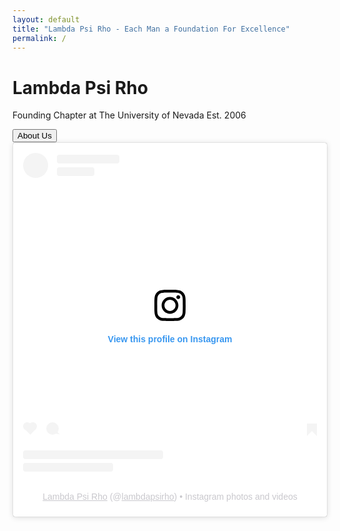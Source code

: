 ```yaml
---
layout: default
title: "Lambda Psi Rho - Each Man a Foundation For Excellence"
permalink: /
---
```


<div class="has-text-centered">
  <h1 class="title">Lambda Psi Rho</h1>
  <p class="content">Founding Chapter at The University of Nevada Est. 2006</p>
  <a href="{{ site.baseurl }}/about.html">
    <button class="button is-primary">About Us</button>
  </a>
  <div id="ig-profile">
  <blockquote
  class="instagram-media"
  data-instgrm-permalink="https://www.instagram.com/lambdapsirho/?utm_source=ig_embed&amp;utm_campaign=loading"
  data-instgrm-version="14"
  style="
    background: #fff;
    border: 0;
    border-radius: 3px;
    box-shadow: 0 0 1px 0 rgba(0, 0, 0, 0.5), 0 1px 10px 0 rgba(0, 0, 0, 0.15);
    margin: 1px;
    max-width: 540px;
    min-width: 326px;
    padding: 0;
    width: 99.375%;
    width: -webkit-calc(100% - 2px);
    width: calc(100% - 2px);
  "
>
  <div style="padding: 16px">
    <a
      href="https://www.instagram.com/lambdapsirho/?utm_source=ig_embed&amp;utm_campaign=loading"
      style="
        background: #ffffff;
        line-height: 0;
        padding: 0 0;
        text-align: center;
        text-decoration: none;
        width: 100%;
      "
      target="_blank"
    >
      <div style="display: flex; flex-direction: row; align-items: center">
        <div
          style="
            background-color: #f4f4f4;
            border-radius: 50%;
            flex-grow: 0;
            height: 40px;
            margin-right: 14px;
            width: 40px;
          "
        ></div>
        <div
          style="
            display: flex;
            flex-direction: column;
            flex-grow: 1;
            justify-content: center;
          "
        >
          <div
            style="
              background-color: #f4f4f4;
              border-radius: 4px;
              flex-grow: 0;
              height: 14px;
              margin-bottom: 6px;
              width: 100px;
            "
          ></div>
          <div
            style="
              background-color: #f4f4f4;
              border-radius: 4px;
              flex-grow: 0;
              height: 14px;
              width: 60px;
            "
          ></div>
        </div>
      </div>
      <div style="padding: 19% 0"></div>
      <div
        style="display: block; height: 50px; margin: 0 auto 12px; width: 50px"
      >
        <svg
          width="50px"
          height="50px"
          viewBox="0 0 60 60"
          version="1.1"
          xmlns="https://www.w3.org/2000/svg"
          xmlns:xlink="https://www.w3.org/1999/xlink"
        >
          <g stroke="none" stroke-width="1" fill="none" fill-rule="evenodd">
            <g transform="translate(-511.000000, -20.000000)" fill="#000000">
              <g>
                <path
                  d="M556.869,30.41 C554.814,30.41 553.148,32.076 553.148,34.131 C553.148,36.186 554.814,37.852 556.869,37.852 C558.924,37.852 560.59,36.186 560.59,34.131 C560.59,32.076 558.924,30.41 556.869,30.41 M541,60.657 C535.114,60.657 530.342,55.887 530.342,50 C530.342,44.114 535.114,39.342 541,39.342 C546.887,39.342 551.658,44.114 551.658,50 C551.658,55.887 546.887,60.657 541,60.657 M541,33.886 C532.1,33.886 524.886,41.1 524.886,50 C524.886,58.899 532.1,66.113 541,66.113 C549.9,66.113 557.115,58.899 557.115,50 C557.115,41.1 549.9,33.886 541,33.886 M565.378,62.101 C565.244,65.022 564.756,66.606 564.346,67.663 C563.803,69.06 563.154,70.057 562.106,71.106 C561.058,72.155 560.06,72.803 558.662,73.347 C557.607,73.757 556.021,74.244 553.102,74.378 C549.944,74.521 548.997,74.552 541,74.552 C533.003,74.552 532.056,74.521 528.898,74.378 C525.979,74.244 524.393,73.757 523.338,73.347 C521.94,72.803 520.942,72.155 519.894,71.106 C518.846,70.057 518.197,69.06 517.654,67.663 C517.244,66.606 516.755,65.022 516.623,62.101 C516.479,58.943 516.448,57.996 516.448,50 C516.448,42.003 516.479,41.056 516.623,37.899 C516.755,34.978 517.244,33.391 517.654,32.338 C518.197,30.938 518.846,29.942 519.894,28.894 C520.942,27.846 521.94,27.196 523.338,26.654 C524.393,26.244 525.979,25.756 528.898,25.623 C532.057,25.479 533.004,25.448 541,25.448 C548.997,25.448 549.943,25.479 553.102,25.623 C556.021,25.756 557.607,26.244 558.662,26.654 C560.06,27.196 561.058,27.846 562.106,28.894 C563.154,29.942 563.803,30.938 564.346,32.338 C564.756,33.391 565.244,34.978 565.378,37.899 C565.522,41.056 565.552,42.003 565.552,50 C565.552,57.996 565.522,58.943 565.378,62.101 M570.82,37.631 C570.674,34.438 570.167,32.258 569.425,30.349 C568.659,28.377 567.633,26.702 565.965,25.035 C564.297,23.368 562.623,22.342 560.652,21.575 C558.743,20.834 556.562,20.326 553.369,20.18 C550.169,20.033 549.148,20 541,20 C532.853,20 531.831,20.033 528.631,20.18 C525.438,20.326 523.257,20.834 521.349,21.575 C519.376,22.342 517.703,23.368 516.035,25.035 C514.368,26.702 513.342,28.377 512.574,30.349 C511.834,32.258 511.326,34.438 511.181,37.631 C511.035,40.831 511,41.851 511,50 C511,58.147 511.035,59.17 511.181,62.369 C511.326,65.562 511.834,67.743 512.574,69.651 C513.342,71.625 514.368,73.296 516.035,74.965 C517.703,76.634 519.376,77.658 521.349,78.425 C523.257,79.167 525.438,79.673 528.631,79.82 C531.831,79.965 532.853,80.001 541,80.001 C549.148,80.001 550.169,79.965 553.369,79.82 C556.562,79.673 558.743,79.167 560.652,78.425 C562.623,77.658 564.297,76.634 565.965,74.965 C567.633,73.296 568.659,71.625 569.425,69.651 C570.167,67.743 570.674,65.562 570.82,62.369 C570.966,59.17 571,58.147 571,50 C571,41.851 570.966,40.831 570.82,37.631"
                ></path>
              </g>
            </g>
          </g>
        </svg>
      </div>
      <div style="padding-top: 8px">
        <div
          style="
            color: #3897f0;
            font-family: Arial, sans-serif;
            font-size: 14px;
            font-style: normal;
            font-weight: 550;
            line-height: 18px;
          "
        >
          View this profile on Instagram
        </div>
      </div>
      <div style="padding: 12.5% 0"></div>
      <div
        style="
          display: flex;
          flex-direction: row;
          margin-bottom: 14px;
          align-items: center;
        "
      >
        <div>
          <div
            style="
              background-color: #f4f4f4;
              border-radius: 50%;
              height: 12.5px;
              width: 12.5px;
              transform: translateX(0px) translateY(7px);
            "
          ></div>
          <div
            style="
              background-color: #f4f4f4;
              height: 12.5px;
              transform: rotate(-45deg) translateX(3px) translateY(1px);
              width: 12.5px;
              flex-grow: 0;
              margin-right: 14px;
              margin-left: 2px;
            "
          ></div>
          <div
            style="
              background-color: #f4f4f4;
              border-radius: 50%;
              height: 12.5px;
              width: 12.5px;
              transform: translateX(9px) translateY(-18px);
            "
          ></div>
        </div>
        <div style="margin-left: 8px">
          <div
            style="
              background-color: #f4f4f4;
              border-radius: 50%;
              flex-grow: 0;
              height: 20px;
              width: 20px;
            "
          ></div>
          <div
            style="
              width: 0;
              height: 0;
              border-top: 2px solid transparent;
              border-left: 6px solid #f4f4f4;
              border-bottom: 2px solid transparent;
              transform: translateX(16px) translateY(-4px) rotate(30deg);
            "
          ></div>
        </div>
        <div style="margin-left: auto">
          <div
            style="
              width: 0px;
              border-top: 8px solid #f4f4f4;
              border-right: 8px solid transparent;
              transform: translateY(16px);
            "
          ></div>
          <div
            style="
              background-color: #f4f4f4;
              flex-grow: 0;
              height: 12px;
              width: 16px;
              transform: translateY(-4px);
            "
          ></div>
          <div
            style="
              width: 0;
              height: 0;
              border-top: 8px solid #f4f4f4;
              border-left: 8px solid transparent;
              transform: translateY(-4px) translateX(8px);
            "
          ></div>
        </div>
      </div>
      <div
        style="
          display: flex;
          flex-direction: column;
          flex-grow: 1;
          justify-content: center;
          margin-bottom: 24px;
        "
      >
        <div
          style="
            background-color: #f4f4f4;
            border-radius: 4px;
            flex-grow: 0;
            height: 14px;
            margin-bottom: 6px;
            width: 224px;
          "
        ></div>
        <div
          style="
            background-color: #f4f4f4;
            border-radius: 4px;
            flex-grow: 0;
            height: 14px;
            width: 144px;
          "
        ></div></div
    ></a>
    <p
      style="
        color: #c9c8cd;
        font-family: Arial, sans-serif;
        font-size: 14px;
        line-height: 17px;
        margin-bottom: 0;
        margin-top: 8px;
        overflow: hidden;
        padding: 8px 0 7px;
        text-align: center;
        text-overflow: ellipsis;
        white-space: nowrap;
      "
    >
      <a
        href="https://www.instagram.com/lambdapsirho/?utm_source=ig_embed&amp;utm_campaign=loading"
        style="
          color: #c9c8cd;
          font-family: Arial, sans-serif;
          font-size: 14px;
          font-style: normal;
          font-weight: normal;
          line-height: 17px;
        "
        target="_blank"
        >Lambda Psi Rho</a
      >
      (@<a
        href="https://www.instagram.com/lambdapsirho/?utm_source=ig_embed&amp;utm_campaign=loading"
        style="
          color: #c9c8cd;
          font-family: Arial, sans-serif;
          font-size: 14px;
          font-style: normal;
          font-weight: normal;
          line-height: 17px;
        "
        target="_blank"
        >lambdapsirho</a
      >) • Instagram photos and videos
    </p>
  </div>
</blockquote>
<script async src="//www.instagram.com/embed.js"></script>
</div>
</div>
